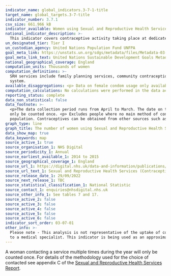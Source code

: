 ```yaml
---
indicator_name: global_indicators.3-7-1-title
target_name: global_targets.3-7-title
indicator_number: 3.7.1
csv_size: 661.966 kB
indicator_available: Women using Sexual and Reproductive Health Services for contraception
national_indicator_description: >-
  This indicator covers contraceptive activity taking place at dedicated Sexual and Reproductive Health (SRH) services in England, as recorded in the Sexual and Reproductive Health Activity Dataset (SRHAD), a mandated collection for all providers of NHS SRH services.
un_designated_tier: Tier I
un_custodian_agency: United Nations Population Fund UNFPA
goal_meta_link: https://unstats.un.org/sdgs/metadata/files/Metadata-03-07-01.pdf
goal_meta_link_text: United Nations Sustainable Development Goals Metadata (PDF 357 KB)
national_geographical_coverage: England
computation_units: Thousands of women
computation_definitions: >-
  SRH services include family planning services, community contraception clinics, integrated GUM and SRH services and young people’s services e.g. Brook advisory centres. LARC refers to long acting reversible contraceptives.  IUD refers to intrauterine device.  IUS refers to intrauterine
  system.
available_disaggregations: <p> Data on female condom usage only available 2014/15 through 2017/18. <p> Region and local authority data only available from 2019/20 to 2021/22.
computation_calculations: No calculations were performed in the data acquisition of this indicator as appropriate data was readily available in the final format.
reporting_status: complete
data_non_statistical: false
data_footnote: >-
  <p>The data collection period runs from April to March. The date on the X axis is the start of this period. <p> Other methods include the cap, diaphragm, spermicides (but only when used on their own) and vaginal ring. <p> A person contacting a service multiple times during the year will
  only be counted once. <p> Excludes people where no main method of contraception was recorded during the year. <p> All ages total includes records where the age was not recorded. <p> This analysis is not necessarily representative of the uptake of contraception methods across the whole
  population. Contraceptives can be obtained from other sources such as GPs or direct from pharmacies, whilst non-prescription items like condoms can be obtained easily without a visit to a medical specialist.
graph_type: line
graph_title: The number of women using Sexual and Reproductive Health Services
data_show_map: true
data_keywords: map
source_active_1: true
source_organisation_1: NHS Digital
source_periodicity_1: Annual
source_earliest_available_1: 2014 to 2015
source_geographical_coverage_1: England
source_url_1: https://digital.nhs.uk/data-and-information/publications/statistical/sexual-and-reproductive-health-services
source_url_text_1: Sexual and Reproductive Health Services (Contraception)
source_release_date_1: 29/09/2022
source_next_release_1: TBC
source_statistical_classification_1: National Statistic
source_contact_1: enquiries@nhsdigital.nhs.uk
source_other_info_1: See tables 7 and 17.
source_active_2: false
source_active_3: false
source_active_4: false
source_active_5: false
source_active_6: false
indicator_sort_order: 03-07-01
other_info: >-
  Please note - This analysis is not representative of the uptake of contraception methods across the whole population. Contraceptives can be obtained from other sources such as GPs or direct from pharmacies, whilst non-prescription items like condoms can be obtained easily without a visit
  to a medical specialist. This indicator is being used as an approximation of the UN SDG Indicator. Where possible, we will work to identify or develop UK data to meet the global indicator specification. This indicator has not been identified in collaboration with topic experts.
---
```

A woman contacting a service multiple times during the year will only be counted once. For details of the methodology used for the choice of contacted see appendix C of the <a href="https://digital.nhs.uk/data-and-information/publications/statistical/sexual-and-reproductive-health-services/2020-21/appendices#appendix-c-methodologies"> Sexual and Reproductive Health Services Report</a>.